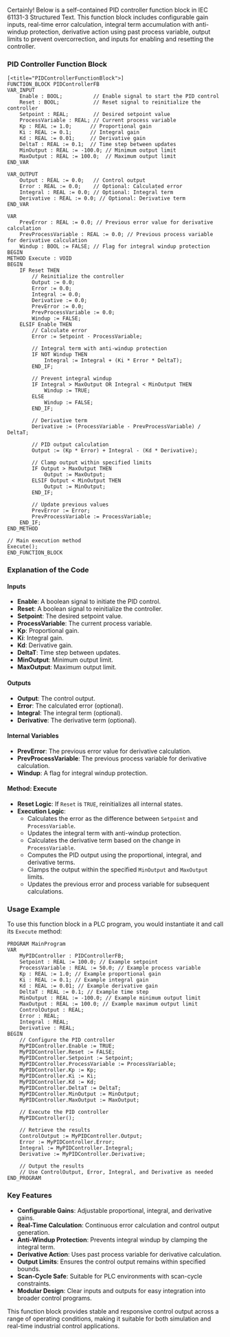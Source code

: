 Certainly! Below is a self-contained PID controller function block in IEC 61131-3 Structured Text. This function block includes configurable gain inputs, real-time error calculation, integral term accumulation with anti-windup protection, derivative action using past process variable, output limits to prevent overcorrection, and inputs for enabling and resetting the controller.

### PID Controller Function Block

```st
[<title="PIDControllerFunctionBlock">]
FUNCTION_BLOCK PIDControllerFB
VAR_INPUT
    Enable : BOOL;          // Enable signal to start the PID control
    Reset : BOOL;           // Reset signal to reinitialize the controller
    Setpoint : REAL;        // Desired setpoint value
    ProcessVariable : REAL; // Current process variable
    Kp : REAL := 1.0;      // Proportional gain
    Ki : REAL := 0.1;      // Integral gain
    Kd : REAL := 0.01;     // Derivative gain
    DeltaT : REAL := 0.1;  // Time step between updates
    MinOutput : REAL := -100.0; // Minimum output limit
    MaxOutput : REAL := 100.0;  // Maximum output limit
END_VAR

VAR_OUTPUT
    Output : REAL := 0.0;   // Control output
    Error : REAL := 0.0;    // Optional: Calculated error
    Integral : REAL := 0.0; // Optional: Integral term
    Derivative : REAL := 0.0; // Optional: Derivative term
END_VAR

VAR
    PrevError : REAL := 0.0; // Previous error value for derivative calculation
    PrevProcessVariable : REAL := 0.0; // Previous process variable for derivative calculation
    Windup : BOOL := FALSE; // Flag for integral windup protection
BEGIN
METHOD Execute : VOID
BEGIN
    IF Reset THEN
        // Reinitialize the controller
        Output := 0.0;
        Error := 0.0;
        Integral := 0.0;
        Derivative := 0.0;
        PrevError := 0.0;
        PrevProcessVariable := 0.0;
        Windup := FALSE;
    ELSIF Enable THEN
        // Calculate error
        Error := Setpoint - ProcessVariable;

        // Integral term with anti-windup protection
        IF NOT Windup THEN
            Integral := Integral + (Ki * Error * DeltaT);
        END_IF;

        // Prevent integral windup
        IF Integral > MaxOutput OR Integral < MinOutput THEN
            Windup := TRUE;
        ELSE
            Windup := FALSE;
        END_IF;

        // Derivative term
        Derivative := (ProcessVariable - PrevProcessVariable) / DeltaT;

        // PID output calculation
        Output := (Kp * Error) + Integral - (Kd * Derivative);

        // Clamp output within specified limits
        IF Output > MaxOutput THEN
            Output := MaxOutput;
        ELSIF Output < MinOutput THEN
            Output := MinOutput;
        END_IF;

        // Update previous values
        PrevError := Error;
        PrevProcessVariable := ProcessVariable;
    END_IF;
END_METHOD

// Main execution method
Execute();
END_FUNCTION_BLOCK
```

### Explanation of the Code

#### Inputs
- **Enable**: A boolean signal to initiate the PID control.
- **Reset**: A boolean signal to reinitialize the controller.
- **Setpoint**: The desired setpoint value.
- **ProcessVariable**: The current process variable.
- **Kp**: Proportional gain.
- **Ki**: Integral gain.
- **Kd**: Derivative gain.
- **DeltaT**: Time step between updates.
- **MinOutput**: Minimum output limit.
- **MaxOutput**: Maximum output limit.

#### Outputs
- **Output**: The control output.
- **Error**: The calculated error (optional).
- **Integral**: The integral term (optional).
- **Derivative**: The derivative term (optional).

#### Internal Variables
- **PrevError**: The previous error value for derivative calculation.
- **PrevProcessVariable**: The previous process variable for derivative calculation.
- **Windup**: A flag for integral windup protection.

#### Method: Execute
- **Reset Logic**: If `Reset` is `TRUE`, reinitializes all internal states.
- **Execution Logic**:
  - Calculates the error as the difference between `Setpoint` and `ProcessVariable`.
  - Updates the integral term with anti-windup protection.
  - Calculates the derivative term based on the change in `ProcessVariable`.
  - Computes the PID output using the proportional, integral, and derivative terms.
  - Clamps the output within the specified `MinOutput` and `MaxOutput` limits.
  - Updates the previous error and process variable for subsequent calculations.

### Usage Example

To use this function block in a PLC program, you would instantiate it and call its `Execute` method:

```st
PROGRAM MainProgram
VAR
    MyPIDController : PIDControllerFB;
    Setpoint : REAL := 100.0; // Example setpoint
    ProcessVariable : REAL := 50.0; // Example process variable
    Kp : REAL := 1.0; // Example proportional gain
    Ki : REAL := 0.1; // Example integral gain
    Kd : REAL := 0.01; // Example derivative gain
    DeltaT : REAL := 0.1; // Example time step
    MinOutput : REAL := -100.0; // Example minimum output limit
    MaxOutput : REAL := 100.0; // Example maximum output limit
    ControlOutput : REAL;
    Error : REAL;
    Integral : REAL;
    Derivative : REAL;
BEGIN
    // Configure the PID controller
    MyPIDController.Enable := TRUE;
    MyPIDController.Reset := FALSE;
    MyPIDController.Setpoint := Setpoint;
    MyPIDController.ProcessVariable := ProcessVariable;
    MyPIDController.Kp := Kp;
    MyPIDController.Ki := Ki;
    MyPIDController.Kd := Kd;
    MyPIDController.DeltaT := DeltaT;
    MyPIDController.MinOutput := MinOutput;
    MyPIDController.MaxOutput := MaxOutput;

    // Execute the PID controller
    MyPIDController();

    // Retrieve the results
    ControlOutput := MyPIDController.Output;
    Error := MyPIDController.Error;
    Integral := MyPIDController.Integral;
    Derivative := MyPIDController.Derivative;

    // Output the results
    // Use ControlOutput, Error, Integral, and Derivative as needed
END_PROGRAM
```

### Key Features
- **Configurable Gains**: Adjustable proportional, integral, and derivative gains.
- **Real-Time Calculation**: Continuous error calculation and control output generation.
- **Anti-Windup Protection**: Prevents integral windup by clamping the integral term.
- **Derivative Action**: Uses past process variable for derivative calculation.
- **Output Limits**: Ensures the control output remains within specified bounds.
- **Scan-Cycle Safe**: Suitable for PLC environments with scan-cycle constraints.
- **Modular Design**: Clear inputs and outputs for easy integration into broader control programs.

This function block provides stable and responsive control output across a range of operating conditions, making it suitable for both simulation and real-time industrial control applications.

